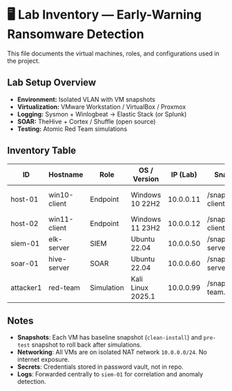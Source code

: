 # 🖥️ Lab Inventory — Early-Warning Ransomware Detection

This file documents the virtual machines, roles, and configurations used in the project.



## Lab Setup Overview
- **Environment:** Isolated VLAN with VM snapshots  
- **Virtualization:** VMware Workstation / VirtualBox / Proxmox  
- **Logging:** Sysmon + Winlogbeat → Elastic Stack (or Splunk)  
- **SOAR:** TheHive + Cortex / Shuffle (open source)  
- **Testing:** Atomic Red Team simulations  


## Inventory Table

| ID        | Hostname       | Role         | OS / Version        | IP (Lab)   | Snapshot Path                  | Sysmon Config   | EDR/Agent        | SIEM Ingest         | Notes |
|-----------|---------------|--------------|---------------------|------------|--------------------------------|-----------------|------------------|---------------------|-------|
| host-01   | win10-client   | Endpoint     | Windows 10 22H2     | 10.0.0.11  | /snapshots/win10-client.vmx   | rules/sysmon.xml | Defender AV + Sysmon | Winlogbeat → ELK    | Main test workstation |
| host-02   | win11-client   | Endpoint     | Windows 11 23H2     | 10.0.0.12  | /snapshots/win11-client.vmx   | rules/sysmon.xml | Sysmon only      | Winlogbeat → ELK    | Secondary endpoint |
| siem-01   | elk-server     | SIEM         | Ubuntu 22.04        | 10.0.0.50  | /snapshots/elk-server.vmx     | N/A             | N/A              | N/A                 | Elastic + Kibana |
| soar-01   | hive-server    | SOAR         | Ubuntu 22.04        | 10.0.0.60  | /snapshots/hive-server.vmx    | N/A             | N/A              | N/A                 | TheHive + Cortex |
| attacker1 | red-team       | Simulation   | Kali Linux 2025.1   | 10.0.0.99  | /snapshots/red-team.vmx       | N/A             | N/A              | N/A                 | Atomic Red Team runner |


## Notes
- **Snapshots**: Each VM has baseline snapshot (`clean-install`) and `pre-test` snapshot to roll back after simulations.  
- **Networking**: All VMs are on isolated NAT network `10.0.0.0/24`. No internet exposure.  
- **Secrets**: Credentials stored in password vault, not in repo.  
- **Logs**: Forwarded centrally to `siem-01` for correlation and anomaly detection.  
